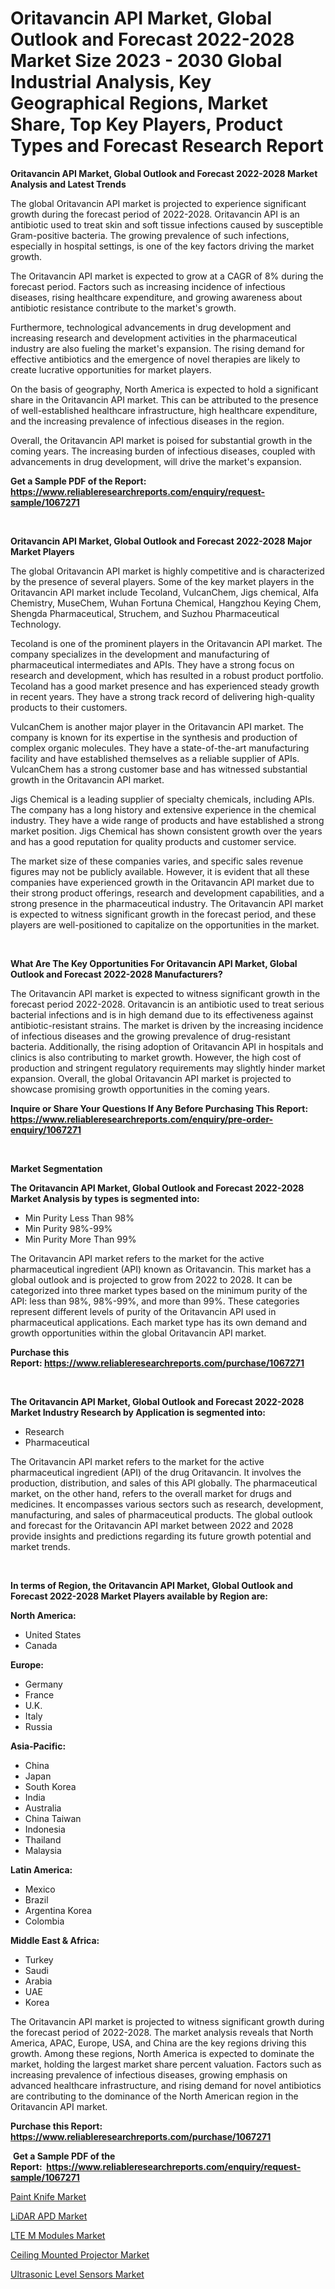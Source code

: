<p><h1>Oritavancin API Market, Global Outlook and Forecast 2022-2028 Market Size 2023 - 2030 Global Industrial Analysis, Key Geographical Regions, Market Share, Top Key Players, Product Types and Forecast Research Report</h1></p><p><strong>Oritavancin API Market, Global Outlook and Forecast 2022-2028 Market Analysis and Latest Trends</strong></p>
<p><p>The global Oritavancin API market is projected to experience significant growth during the forecast period of 2022-2028. Oritavancin API is an antibiotic used to treat skin and soft tissue infections caused by susceptible Gram-positive bacteria. The growing prevalence of such infections, especially in hospital settings, is one of the key factors driving the market growth.</p><p>The Oritavancin API market is expected to grow at a CAGR of 8% during the forecast period. Factors such as increasing incidence of infectious diseases, rising healthcare expenditure, and growing awareness about antibiotic resistance contribute to the market's growth.</p><p>Furthermore, technological advancements in drug development and increasing research and development activities in the pharmaceutical industry are also fueling the market's expansion. The rising demand for effective antibiotics and the emergence of novel therapies are likely to create lucrative opportunities for market players.</p><p>On the basis of geography, North America is expected to hold a significant share in the Oritavancin API market. This can be attributed to the presence of well-established healthcare infrastructure, high healthcare expenditure, and the increasing prevalence of infectious diseases in the region.</p><p>Overall, the Oritavancin API market is poised for substantial growth in the coming years. The increasing burden of infectious diseases, coupled with advancements in drug development, will drive the market's expansion.</p></p>
<p><strong>Get a Sample PDF of the Report:&nbsp; <a href="https://www.reliableresearchreports.com/enquiry/request-sample/1067271">https://www.reliableresearchreports.com/enquiry/request-sample/1067271</a></strong></p>
<p>&nbsp;</p>
<p><strong>Oritavancin API Market, Global Outlook and Forecast 2022-2028 Major Market Players</strong></p>
<p><p>The global Oritavancin API market is highly competitive and is characterized by the presence of several players. Some of the key market players in the Oritavancin API market include Tecoland, VulcanChem, Jigs chemical, Alfa Chemistry, MuseChem, Wuhan Fortuna Chemical, Hangzhou Keying Chem, Shengda Pharmaceutical, Struchem, and Suzhou Pharmaceutical Technology.</p><p>Tecoland is one of the prominent players in the Oritavancin API market. The company specializes in the development and manufacturing of pharmaceutical intermediates and APIs. They have a strong focus on research and development, which has resulted in a robust product portfolio. Tecoland has a good market presence and has experienced steady growth in recent years. They have a strong track record of delivering high-quality products to their customers.</p><p>VulcanChem is another major player in the Oritavancin API market. The company is known for its expertise in the synthesis and production of complex organic molecules. They have a state-of-the-art manufacturing facility and have established themselves as a reliable supplier of APIs. VulcanChem has a strong customer base and has witnessed substantial growth in the Oritavancin API market.</p><p>Jigs Chemical is a leading supplier of specialty chemicals, including APIs. The company has a long history and extensive experience in the chemical industry. They have a wide range of products and have established a strong market position. Jigs Chemical has shown consistent growth over the years and has a good reputation for quality products and customer service.</p><p>The market size of these companies varies, and specific sales revenue figures may not be publicly available. However, it is evident that all these companies have experienced growth in the Oritavancin API market due to their strong product offerings, research and development capabilities, and a strong presence in the pharmaceutical industry. The Oritavancin API market is expected to witness significant growth in the forecast period, and these players are well-positioned to capitalize on the opportunities in the market.</p></p>
<p>&nbsp;</p>
<p><strong>What Are The Key Opportunities For Oritavancin API Market, Global Outlook and Forecast 2022-2028 Manufacturers?</strong></p>
<p><p>The Oritavancin API market is expected to witness significant growth in the forecast period 2022-2028. Oritavancin is an antibiotic used to treat serious bacterial infections and is in high demand due to its effectiveness against antibiotic-resistant strains. The market is driven by the increasing incidence of infectious diseases and the growing prevalence of drug-resistant bacteria. Additionally, the rising adoption of Oritavancin API in hospitals and clinics is also contributing to market growth. However, the high cost of production and stringent regulatory requirements may slightly hinder market expansion. Overall, the global Oritavancin API market is projected to showcase promising growth opportunities in the coming years.</p></p>
<p><strong>Inquire or Share Your Questions If Any Before Purchasing This Report: <a href="https://www.reliableresearchreports.com/enquiry/pre-order-enquiry/1067271">https://www.reliableresearchreports.com/enquiry/pre-order-enquiry/1067271</a></strong></p>
<p>&nbsp;</p>
<p><strong>Market Segmentation</strong></p>
<p><strong>The Oritavancin API Market, Global Outlook and Forecast 2022-2028 Market Analysis by types is segmented into:</strong></p>
<p><ul><li>Min Purity Less Than 98%</li><li>Min Purity 98%-99%</li><li>Min Purity More Than 99%</li></ul></p>
<p><p>The Oritavancin API market refers to the market for the active pharmaceutical ingredient (API) known as Oritavancin. This market has a global outlook and is projected to grow from 2022 to 2028. It can be categorized into three market types based on the minimum purity of the API: less than 98%, 98%-99%, and more than 99%. These categories represent different levels of purity of the Oritavancin API used in pharmaceutical applications. Each market type has its own demand and growth opportunities within the global Oritavancin API market.</p></p>
<p><strong>Purchase this Report:&nbsp;<a href="https://www.reliableresearchreports.com/purchase/1067271">https://www.reliableresearchreports.com/purchase/1067271</a></strong></p>
<p>&nbsp;</p>
<p><strong>The Oritavancin API Market, Global Outlook and Forecast 2022-2028 Market Industry Research by Application is segmented into:</strong></p>
<p><ul><li>Research</li><li>Pharmaceutical</li></ul></p>
<p><p>The Oritavancin API market refers to the market for the active pharmaceutical ingredient (API) of the drug Oritavancin. It involves the production, distribution, and sales of this API globally. The pharmaceutical market, on the other hand, refers to the overall market for drugs and medicines. It encompasses various sectors such as research, development, manufacturing, and sales of pharmaceutical products. The global outlook and forecast for the Oritavancin API market between 2022 and 2028 provide insights and predictions regarding its future growth potential and market trends.</p></p>
<p>&nbsp;</p>
<p><strong>In terms of Region, the Oritavancin API Market, Global Outlook and Forecast 2022-2028 Market Players available by Region are:</strong></p>
<p>
    <p> <strong> North America: </strong>
        <ul>
            <li>United States</li>
            <li>Canada</li>
        </ul>
        </p> 
    <p> <strong> Europe: </strong>
        <ul>
            <li>Germany</li>
            <li>France</li>
            <li>U.K.</li>
            <li>Italy</li>
            <li>Russia</li>
        </ul>
        </p> 
    <p> <strong> Asia-Pacific: </strong>
        <ul>
            <li>China</li>
            <li>Japan</li>
            <li>South Korea</li>
            <li>India</li>
            <li>Australia</li>
            <li>China Taiwan</li>
            <li>Indonesia</li>
            <li>Thailand</li>
            <li>Malaysia</li>
        </ul>
        </p> 
    <p> <strong> Latin America: </strong>
        <ul>
            <li>Mexico</li>
            <li>Brazil</li>
            <li>Argentina Korea</li>
            <li>Colombia</li>
        </ul>
        </p> 
    <p> <strong> Middle East & Africa: </strong>
        <ul>
            <li>Turkey</li>
            <li>Saudi</li>
            <li>Arabia</li>
            <li>UAE</li>
            <li>Korea</li>
        </ul>
    </p>
    </p>
<p><p>The Oritavancin API market is projected to witness significant growth during the forecast period of 2022-2028. The market analysis reveals that North America, APAC, Europe, USA, and China are the key regions driving this growth. Among these regions, North America is expected to dominate the market, holding the largest market share percent valuation. Factors such as increasing prevalence of infectious diseases, growing emphasis on advanced healthcare infrastructure, and rising demand for novel antibiotics are contributing to the dominance of the North American region in the Oritavancin API market.</p></p>
<p><strong>Purchase this Report: <a href="https://www.reliableresearchreports.com/purchase/1067271">https://www.reliableresearchreports.com/purchase/1067271</a></strong></p>
<p>&nbsp;<strong>Get a Sample PDF of the Report:&nbsp;&nbsp;<a href="https://www.reliableresearchreports.com/enquiry/request-sample/1067271">https://www.reliableresearchreports.com/enquiry/request-sample/1067271</a></strong></p>
<p><strong></strong></p>
<p><p><a href="https://medium.com/@luispacocha/paint-knife-market-size-growth-forecast-2023-2030-e89ec251ae90">Paint Knife Market</a></p><p><a href="https://www.reportprime.com/lidar-apd-r5264">LiDAR APD Market</a></p><p><a href="https://www.reportprime.com/lte-m-modules-r5261">LTE M Modules Market</a></p><p><a href="https://medium.com/@dashawnmoen/ceiling-mounted-projector-market-size-growth-forecast-2023-2030-d6b713848218">Ceiling Mounted Projector Market</a></p><p><a href="https://www.linkedin.com/pulse/ultrasonic-level-sensors-market-size-share-amp-trends-analysis-fwute/">Ultrasonic Level Sensors Market</a></p></p>